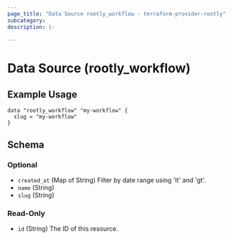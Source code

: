 ```yaml
---
page_title: "Data Source rootly_workflow - terraform-provider-rootly"
subcategory:
description: |-
    
---
```


# Data Source (rootly_workflow)



## Example Usage

```shell
data "rootly_workflow" "my-workflow" {
  slug = "my-workflow"
}
```

<!-- schema generated by tfplugindocs -->
## Schema

### Optional

- `created_at` (Map of String) Filter by date range using 'lt' and 'gt'.
- `name` (String)
- `slug` (String)

### Read-Only

- `id` (String) The ID of this resource.
